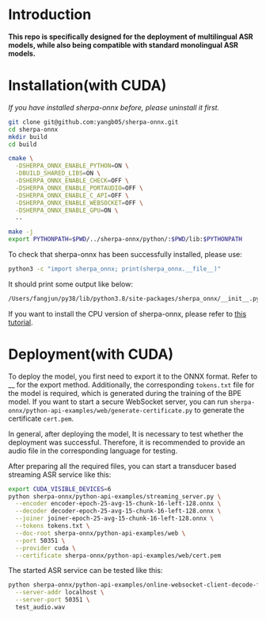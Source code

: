 # Introduction

**This repo is specifically designed for the deployment of multilingual ASR models, while also being compatible with standard monolingual ASR models.**

# Installation(with CUDA)
*If you have installed sherpa-onnx before, please uninstall it first.*
```bash
git clone git@github.com:yangb05/sherpa-onnx.git
cd sherpa-onnx
mkdir build
cd build

cmake \
  -DSHERPA_ONNX_ENABLE_PYTHON=ON \
  -DBUILD_SHARED_LIBS=ON \
  -DSHERPA_ONNX_ENABLE_CHECK=OFF \
  -DSHERPA_ONNX_ENABLE_PORTAUDIO=OFF \
  -DSHERPA_ONNX_ENABLE_C_API=OFF \
  -DSHERPA_ONNX_ENABLE_WEBSOCKET=OFF \
  -DSHERPA_ONNX_ENABLE_GPU=ON \
  ..

make -j
export PYTHONPATH=$PWD/../sherpa-onnx/python/:$PWD/lib:$PYTHONPATH
```
To check that sherpa-onnx has been successfully installed, please use:
```bash
python3 -c "import sherpa_onnx; print(sherpa_onnx.__file__)"
```
It should print some output like below:
```bash
/Users/fangjun/py38/lib/python3.8/site-packages/sherpa_onnx/__init__.py
```
If you want to install the CPU version of sherpa-onnx, please refer to [this tutorial](https://k2-fsa.github.io/sherpa/onnx/python/install.html#method-4-for-developers).

# Deployment(with CUDA)
To deploy the model, you first need to export it to the ONNX format. Refer to __ for the export method. 
Additionally, the corresponding `tokens.txt` file for the model is required, which is generated during the training of the BPE model. 
If you want to start a secure WebSocket server, you can run `sherpa-onnx/python-api-examples/web/generate-certificate.py` to generate the certificate `cert.pem`.

In general, after deploying the model, It is necessary to test whether the deployment was successful. Therefore, it is recommended to provide an audio file in the corresponding language for testing.

After preparing all the required files, you can start a transducer based streaming ASR service like this:
```bash
export CUDA_VISIBLE_DEVICES=6
python sherpa-onnx/python-api-examples/streaming_server.py \
  --encoder encoder-epoch-25-avg-15-chunk-16-left-128.onnx \
  --decoder decoder-epoch-25-avg-15-chunk-16-left-128.onnx \
  --joiner joiner-epoch-25-avg-15-chunk-16-left-128.onnx \
  --tokens tokens.txt \
  --doc-root sherpa-onnx/python-api-examples/web \
  --port 50351 \
  --provider cuda \
  --certificate sherpa-onnx/python-api-examples/web/cert.pem
```
The started ASR service can be tested like this:
```bash
python sherpa-onnx/python-api-examples/online-websocket-client-decode-file-cert.py \
  --server-addr localhost \
  --server-port 50351 \
  test_audio.wav
```
